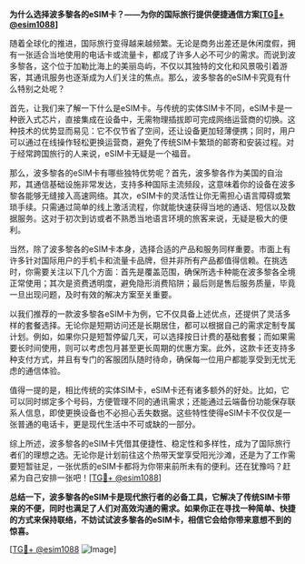 **为什么选择波多黎各的eSIM卡？——为你的国际旅行提供便捷通信方案[[TG💪+ @esim1088](https://t.me/s/esim1088)]**

随着全球化的推进，国际旅行变得越来越频繁。无论是商务出差还是休闲度假，拥有一张适合当地使用的电话卡或流量卡，都成了许多人必不可少的需求。而说到波多黎各，这个位于加勒比海上的美丽岛屿，不仅以其独特的文化和风景吸引着游客，其通讯服务也逐渐成为人们关注的焦点。那么，波多黎各的eSIM卡究竟有什么特别之处呢？

首先，让我们来了解一下什么是eSIM卡。与传统的实体SIM卡不同，eSIM卡是一种嵌入式芯片，直接集成在设备中，无需物理插拔即可完成网络运营商的切换。这种技术的优势显而易见：它不仅节省了空间，还让设备更加轻薄便携；同时，用户可以通过在线操作轻松更换运营商，避免了传统SIM卡繁琐的邮寄和安装过程。对于经常跨国旅行的人来说，eSIM卡无疑是一个福音。

那么，波多黎各的eSIM卡有哪些独特优势呢？首先，波多黎各作为美国的自治邦，其通信基础设施非常发达，支持多种国际主流频段，这意味着你的设备在波多黎各能够无缝接入高速网络。其次，eSIM卡的灵活性让你无需担心语言障碍或繁琐手续。只需通过简单的线上激活流程，你就能快速获得当地的通话、短信以及数据服务。这对于初次到访或者不熟悉当地语言环境的旅客来说，无疑是极大的便利。

当然，除了波多黎各的eSIM卡本身，选择合适的产品和服务同样重要。市面上有许多针对国际用户的手机卡和流量卡品牌，但并非所有产品都值得信赖。在挑选时，你需要关注以下几个方面：首先是覆盖范围，确保所选卡种能在波多黎各全境正常使用；其次是资费透明度，避免隐形消费陷阱；最后则是售后服务质量，毕竟一旦出现问题，及时有效的解决方案至关重要。

以我们推荐的一款波多黎各eSIM卡为例，它不仅具备上述优点，还提供了灵活多样的套餐选择。无论你是短期访问还是长期居住，都可以根据自己的需求定制专属计划。例如，如果你只是短暂停留几天，可以选择按日计费的基础套餐；而如果需要长时间使用，则可以考虑包月甚至更长周期的优惠方案。此外，这款卡还支持多种支付方式，并且有专门的客服团队随时待命，确保每一位用户都能享受到无忧无虑的通信体验。

值得一提的是，相比传统的实体SIM卡，eSIM卡还有诸多额外的好处。比如，它可以同时绑定多个号码，方便管理不同的通讯需求；还能通过云端备份功能保存联系人信息，即使更换设备也不必担心丢失数据。这些特性使得eSIM卡不仅仅是一张普通的电话卡，更是现代生活中不可或缺的一部分。

综上所述，波多黎各的eSIM卡凭借其便捷性、稳定性和多样性，成为了国际旅行者们的理想之选。无论你是计划前往这个热带天堂享受阳光沙滩，还是为了工作需要短暂驻足，一张优质的eSIM卡都将为你带来前所未有的便利。还在犹豫吗？赶紧为自己安排一张吧！[[TG💪+ @esim1088](https://t.me/s/esim1088)]

**总结一下，波多黎各的eSIM卡是现代旅行者的必备工具，它解决了传统SIM卡带来的不便，同时也满足了人们对高效沟通的需求。如果你正在寻找一种简单、快捷的方式来保持联络，不妨试试波多黎各的eSIM卡，相信它会给你带来意想不到的惊喜。**

[[TG💪+ @esim1088](https://t.me/s/esim1088) ![Image](https://i.postimg.cc/4NQfJmqS/Snipaste-2025-05-13-00-14-12.png)]